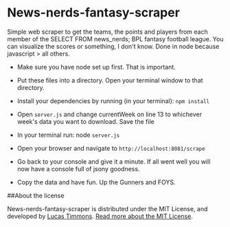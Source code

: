 News-nerds-fantasy-scraper
================

Simple web scraper to get the teams, the points and players from each member of the SELECT  FROM news_nerds; BPL fantasy football league. You can visualize the scores or something, I don't know. Done in node because javascript > all others.

* Make sure you have node set up first. That is important. 

* Put these files into a directory. Open your terminal window to that directory. 

* Install your dependencies by running (in your terminal): `npm install`

* Open `server.js` and change currentWeek on line 13 to whichever week's data you want to download. Save the file

* In your terminal run: node `server.js`

* Open your browser and navigate to `http://localhost:8081/scrape`

* Go back to your console and give it a minute. If all went well you will now have a console full of jsony goodness. 

* Copy the data and have fun. Up the Gunners and FOYS.

##About the license

News-nerds-fantasy-scraper is distributed under the MIT License, and developed by [Lucas Timmons](http://github.com/lucastimmons). [Read more about the MIT License](https://tldrlegal.com/license/mit-license).